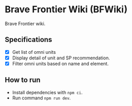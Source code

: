 # Brave Frontier Wiki (BFWiki)

Brave Frontier wiki.

## Specifications

- [x] Get list of omni units
- [x] Display detail of unit and SP recommendation.
- [x] Filter omni units based on name and element.

## How to run

- Install dependencies with `npm ci`.
- Run command `npm run dev`.